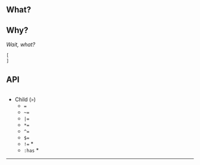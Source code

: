 

## What?





## Why?







_Wait, what?_



```js
[
]
```






## API

```js
```















* Child (`>`)
  * `=`
  * `~=`
  * `|=`
  * `*=`
  * `^=`
  * `$=`
  * `!=` *
  * `:has` *


---

